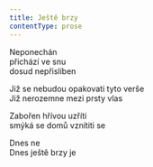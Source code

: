 ```yaml
---
title: Ještě brzy
contentType: prose
---
```


<section>

Neponechán  
přichází ve snu  
dosud nepřislíben

Již se nebudou opakovati tyto verše  
Již nerozemne mezi prsty vlas

Zabořen hřívou uzříti  
smýká se domů vznítiti se

Dnes ne  
Dnes ještě brzy je

</section>
